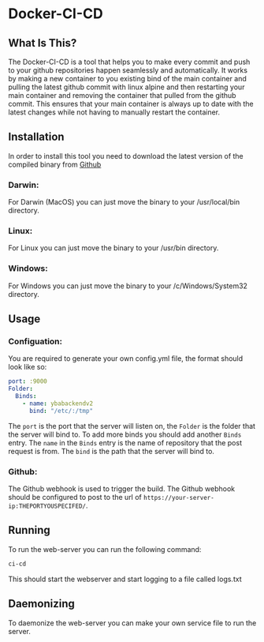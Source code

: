 # Docker-CI-CD

## What Is This?
The Docker-CI-CD is a tool that helps you to make every commit and push to your github repositories happen seamlessly and automatically. It works by making a new container to you existing bind of the main container and pulling the latest github commit with linux alpine and then restarting your main container and removing the container that pulled from the github commit. This ensures that your main container is always up to date with the latest changes while not having to manually restart the container.

## Installation
In order to install this tool you need to download the latest version of the compiled binary from [Github](https://github.com/NotTimIsReal/docker-ci-cd)

### Darwin:
  For Darwin (MacOS) you can just move the binary to your /usr/local/bin directory.
### Linux:
  For Linux you can just move the binary to your /usr/bin directory.
### Windows:
  For Windows you can just move the binary to your /c/Windows/System32 directory.

## Usage
### Configuation:
You are required to generate your own config.yml file, the format should look like so:
```yaml
port: :9000
Folder:
  Binds: 
    - name: ybabackendv2
      bind: "/etc/:/tmp"
```
The `port` is the port that the server will listen on, the `Folder` is the folder that the server will bind to. To add more binds you should add another `Binds` entry. The `name` in the `Binds` entry is the name of repository that the post request is from. The `bind` is the path that the server will bind to.

### Github:
The Github webhook is used to trigger the build. The Github webhook should be configured to post to the url of `https://your-server-ip:THEPORTYOUSPECIFED/`. 

## Running
To run the web-server you can run the following command:
```bash 
ci-cd
```
This should start the webserver and start logging to a file called logs.txt

## Daemonizing
To daemonize the web-server you can make your own service file to run the server.

